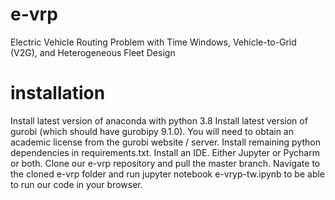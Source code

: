 # e-vrp
Electric Vehicle Routing Problem with Time Windows, Vehicle-to-Grid (V2G), and Heterogeneous Fleet Design

# installation
Install latest version of anaconda with python 3.8
Install latest version of gurobi (which should have gurobipy 9.1.0). You will need to obtain an academic license from the gurobi website / server.
Install remaining python dependencies in requirements.txt.
Install an IDE. Either Jupyter or Pycharm or both.
Clone our e-vrp repository and pull the master branch.
Navigate to the cloned e-vrp folder and run jupyter notebook e-vryp-tw.ipynb to be able to run our code in your browser.
